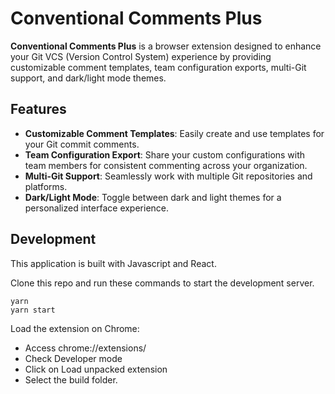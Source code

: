 # Conventional Comments Plus

**Conventional Comments Plus** is a browser extension designed to enhance your Git VCS (Version Control System)
experience by providing customizable comment templates, team configuration exports, multi-Git support, and dark/light
mode themes.

## Features

- **Customizable Comment Templates**: Easily create and use templates for your Git commit comments.
- **Team Configuration Export**: Share your custom configurations with team members for consistent commenting across
  your organization.
- **Multi-Git Support**: Seamlessly work with multiple Git repositories and platforms.
- **Dark/Light Mode**: Toggle between dark and light themes for a personalized interface experience.

## Development

This application is built with Javascript and React.

Clone this repo and run these commands to start the development server.

```
yarn
yarn start
```

Load the extension on Chrome:

- Access chrome://extensions/
- Check Developer mode
- Click on Load unpacked extension
- Select the build folder.
